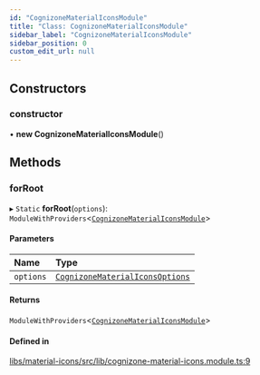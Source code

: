 ```yaml
---
id: "CognizoneMaterialIconsModule"
title: "Class: CognizoneMaterialIconsModule"
sidebar_label: "CognizoneMaterialIconsModule"
sidebar_position: 0
custom_edit_url: null
---
```


## Constructors

### constructor

• **new CognizoneMaterialIconsModule**()

## Methods

### forRoot

▸ `Static` **forRoot**(`options`): `ModuleWithProviders`<[`CognizoneMaterialIconsModule`](CognizoneMaterialIconsModule)\>

#### Parameters

| Name | Type |
| :------ | :------ |
| `options` | [`CognizoneMaterialIconsOptions`](../interfaces/CognizoneMaterialIconsOptions) |

#### Returns

`ModuleWithProviders`<[`CognizoneMaterialIconsModule`](CognizoneMaterialIconsModule)\>

#### Defined in

[libs/material-icons/src/lib/cognizone-material-icons.module.ts:9](https://github.com/cognizone/ng-cognizone/blob/861cbad/libs/material-icons/src/lib/cognizone-material-icons.module.ts#L9)
